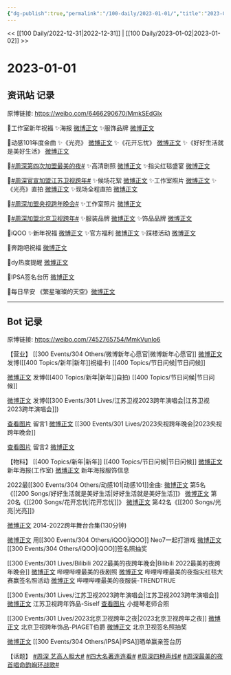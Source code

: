 ```yaml
---
{"dg-publish":true,"permalink":"/100-daily/2023-01-01/","title":"2023-01-01"}
---
```



<< [[100 Daily/2022-12-31\|2022-12-31]] | [[100 Daily/2023-01-02\|2023-01-02]] >>

# 2023-01-01

## 资讯站 记录

原博链接: https://weibo.com/6466290670/MmkSEdGlx

🌟工作室新年祝福
✨海报 [微博正文](https://m.weibo.cn/6466290670/4853033324515033)
✨服饰品牌 [微博正文](https://m.weibo.cn/6466290670/4853051037321279)

🌟动感101年度金曲
✨《光亮》 [微博正文](https://m.weibo.cn/6466290670/4853052056025084)
✨《花开忘忧》 [微博正文](https://m.weibo.cn/6466290670/4853052291423493)
✨《好好生活就是美好生活》 [微博正文](https://m.weibo.cn/6466290670/4853051599094751)

🌟[#周深第四次加盟最美的夜#](https://s.weibo.com/weibo?q=%23%E5%91%A8%E6%B7%B1%E7%AC%AC%E5%9B%9B%E6%AC%A1%E5%8A%A0%E7%9B%9F%E6%9C%80%E7%BE%8E%E7%9A%84%E5%A4%9C%23)
✨高清剧照 [微博正文](https://m.weibo.cn/6466290670/4853197540168847)
✨指尖红毯盛宴 [微博正文](https://m.weibo.cn/6466290670/4853224408882232)

🌟[#周深官宣加盟江苏卫视跨年#](https://s.weibo.com/weibo?q=%23%E5%91%A8%E6%B7%B1%E5%AE%98%E5%AE%A3%E5%8A%A0%E7%9B%9F%E6%B1%9F%E8%8B%8F%E5%8D%AB%E8%A7%86%E8%B7%A8%E5%B9%B4%23)
✨候场花絮 [微博正文](https://m.weibo.cn/6466290670/4853195094112635)
✨工作室照片 [微博正文](https://m.weibo.cn/6466290670/4853027452486801)
✨《光亮》直拍 [微博正文](https://m.weibo.cn/6466290670/4853053730333600)
✨现场全程直拍 [微博正文](https://m.weibo.cn/6466290670/4853050407913104)

🌟[#周深加盟央视跨年晚会#](https://s.weibo.com/weibo?q=%23%E5%91%A8%E6%B7%B1%E5%8A%A0%E7%9B%9F%E5%A4%AE%E8%A7%86%E8%B7%A8%E5%B9%B4%E6%99%9A%E4%BC%9A%23)
✨工作室照片 [微博正文](https://m.weibo.cn/6466290670/4853028157390994)

🌟[#周深加盟北京卫视跨年#](https://s.weibo.com/weibo?q=%23%E5%91%A8%E6%B7%B1%E5%8A%A0%E7%9B%9F%E5%8C%97%E4%BA%AC%E5%8D%AB%E8%A7%86%E8%B7%A8%E5%B9%B4%23)
✨服装品牌 [微博正文](https://m.weibo.cn/6466290670/4853038735688605)
✨饰品品牌 [微博正文](https://m.weibo.cn/6466290670/4853151787654482)

🌟iQOO ✨新年祝福 [微博正文](https://m.weibo.cn/6466290670/4853056813138975)
✨官方福利 [微博正文](https://m.weibo.cn/6466290670/4853061082678981)
✨踩楼活动 [微博正文](https://m.weibo.cn/6466290670/4853118536264069)

🌟奔跑吧祝福 [微博正文](https://m.weibo.cn/6466290670/4853053263977745)

🌟dy热度提醒 [微博正文](https://m.weibo.cn/6466290670/4853224915862492)

🌟IPSA签名台历 [微博正文](https://m.weibo.cn/6466290670/4853052781628736)

🌟每日早安 《繁星璀璨的天空》[微博正文](https://m.weibo.cn/6466290670/4853018041007773)

---
## Bot 记录

原博链接: https://weibo.com/7452765754/MmkVunIo6

【营业】
[[300 Events/304 Others/微博新年心愿官\|微博新年心愿官]]
[微博正文](https://m.weibo.cn/1736988591/4852890809667266) 发博([[400 Topics/新年\|新年]]祝福卡) [[400 Topics/节日问候\|节日问候]]

[微博正文](https://m.weibo.cn/1736988591/4852899023422373) 发博([[400 Topics/新年\|新年]]自拍) [[400 Topics/节日问候\|节日问候]]

[微博正文](https://m.weibo.cn/1736988591/4852906622196029) 发博([[300 Events/301 Lives/江苏卫视2023跨年演唱会\|江苏卫视2023跨年演唱会]])

[查看图片](https://wx2.sinaimg.cn/large/0088n2Pggy1h9ok2ts3h9j30yi074t92.jpg) 留言1 [微博正文](https://m.weibo.cn/3937348351/4852867988980691) [[300 Events/301 Lives/2023央视跨年晚会\|2023央视跨年晚会]]

[查看图片](https://wx1.sinaimg.cn/large/0088n2Pggy1h9ok2zmazxj30yi07774k.jpg) 留言2 [微博正文](https://m.weibo.cn/1259193624/4852895621321455)

【物料】
[[400 Topics/新年\|新年]] [[400 Topics/节日问候\|节日问候]]
[微博正文](https://m.weibo.cn/7478855230/4853032364279292) 新年海报(工作室)
[微博正文](https://m.weibo.cn/7710473200/4853048826398847) 新年海报服饰信息

2022最[[300 Events/304 Others/动感101\|动感101]]金曲:
[微博正文](https://m.weibo.cn/1738376280/4852886640791592) 第5名《[[200 Songs/好好生活就是美好生活\|好好生活就是美好生活]]》
[微博正文](https://m.weibo.cn/1738376280/4852848891801896) 第20名《[[200 Songs/花开忘忧\|花开忘忧]]》
[微博正文](https://m.weibo.cn/1738376280/4852797303167416) 第42名《[[200 Songs/光亮\|光亮]]》

[微博正文](https://m.weibo.cn/1371117067/4853213721006660) 2014-2022跨年舞台合集(130分钟)

[微博正文](https://m.weibo.cn/7478855230/4853055663376236) 用[[300 Events/304 Others/iQOO\|iQOO]] Neo7一起打游戏
[微博正文](https://m.weibo.cn/6960161079/4853056140746945) [[300 Events/304 Others/iQOO\|iQOO]]签名照抽奖

[[300 Events/301 Lives/Bilibili 2022最美的夜跨年晚会\|Bilibili 2022最美的夜跨年晚会]]
[微博正文](https://m.weibo.cn/7524193441/4853176047769728) 哔哩哔哩最美的夜剧照
[微博正文](https://m.weibo.cn/7524193441/4853070351048813) 哔哩哔哩最美的夜指尖红毯大赛赢签名照活动
[微博正文](https://m.weibo.cn/7530481592/4853216544560051) 哔哩哔哩最美的夜服装-TRENDTRUE

[[300 Events/301 Lives/江苏卫视2023跨年演唱会\|江苏卫视2023跨年演唱会]]
[微博正文](https://m.weibo.cn/7795445846/4853131073296229) 江苏卫视跨年饰品-Siself
[查看图片](https://wx2.sinaimg.cn/large/0088n2Pggy1h9ol4uzc29j30qk1b8nkj.jpg) 小提琴老师合照

[[300 Events/301 Lives/2023北京卫视跨年之夜\|2023北京卫视跨年之夜]]
[微博正文](https://m.weibo.cn/2043491874/4853137053327738) 北京卫视跨年饰品-PIAGET伯爵
[微博正文](https://m.weibo.cn/1779837945/4853090145277164) 北京卫视签名照抽奖

[微博正文](https://m.weibo.cn/1851789841/4853047974698342) [[300 Events/304 Others/IPSA\|IPSA]]晒单赢亲签台历

【话题】
[#周深 艺高人胆大#](https://s.weibo.com/weibo?q=%23%E5%91%A8%E6%B7%B1%20%E8%89%BA%E9%AB%98%E4%BA%BA%E8%83%86%E5%A4%A7%23)
[#四大名著连连看#](https://s.weibo.com/weibo?q=%23%E5%9B%9B%E5%A4%A7%E5%90%8D%E8%91%97%E8%BF%9E%E8%BF%9E%E7%9C%8B%23)
[#周深四种声线#](https://s.weibo.com/weibo?q=%23%E5%91%A8%E6%B7%B1%E5%9B%9B%E7%A7%8D%E5%A3%B0%E7%BA%BF%23)
[#周深最美的夜首唱命韵峋环战歌#](https://s.weibo.com/weibo?q=%23%E5%91%A8%E6%B7%B1%E6%9C%80%E7%BE%8E%E7%9A%84%E5%A4%9C%E9%A6%96%E5%94%B1%E5%91%BD%E9%9F%B5%E5%B3%8B%E7%8E%AF%E6%88%98%E6%AD%8C%23)
